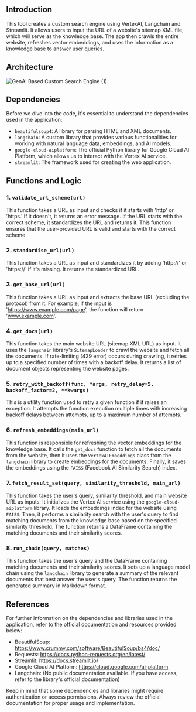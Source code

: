 ## Introduction
This tool creates a custom search engine using VertexAI, Langchain and Streamlit. It allows users to input the URL of a website's sitemap XML file, which will serve as the knowledge base. The app then crawls the entire website, refreshes vector embeddings, and uses the information as a knowledge base to answer user queries.

## Architecture
![GenAI Based Custom Search Engine (1)](https://github.com/datasherlock/custom-genai-search-engine/assets/11506905/3523f7a7-ace0-48f5-b09b-0910d2caf423)


## Dependencies
Before we dive into the code, it's essential to understand the dependencies used in the application:
- `beautifulsoup4`: A library for parsing HTML and XML documents.
- `langchain`: A custom library that provides various functionalities for working with natural language data, embeddings, and AI models.
- `google-cloud-aiplatform`: The official Python library for Google Cloud AI Platform, which allows us to interact with the Vertex AI service.
- `streamlit`: The framework used for creating the web application.

## Functions and Logic

### 1. `validate_url_scheme(url)`

This function takes a URL as input and checks if it starts with 'http' or 'https.' If it doesn't, it returns an error message. If the URL starts with the correct scheme, it standardizes the URL and returns it. This function ensures that the user-provided URL is valid and starts with the correct scheme.

### 2. `standardise_url(url)`

This function takes a URL as input and standardizes it by adding 'http://' or 'https://' if it's missing. It returns the standardized URL.

### 3. `get_base_url(url)`

This function takes a URL as input and extracts the base URL (excluding the protocol) from it. For example, if the input is 'https://www.example.com/page', the function will return 'www.example.com'.

### 4. `get_docs(url)`

This function takes the main website URL (sitemap XML URL) as input. It uses the `langchain` library's `SitemapLoader` to crawl the website and fetch all the documents. If rate-limiting (429 error) occurs during crawling, it retries up to a specified number of times with a backoff delay. It returns a list of document objects representing the website pages.

### 5. `retry_with_backoff(func, *args, retry_delay=5, backoff_factor=2, **kwargs)`

This is a utility function used to retry a given function if it raises an exception. It attempts the function execution multiple times with increasing backoff delays between attempts, up to a maximum number of attempts.

### 6. `refresh_embeddings(main_url)`

This function is responsible for refreshing the vector embeddings for the knowledge base. It calls the `get_docs` function to fetch all the documents from the website, then it uses the `VertexAIEmbeddings` class from the `langchain` library to create embeddings for the documents. Finally, it saves the embeddings using the `FAISS` (Facebook AI Similarity Search) index.

### 7. `fetch_result_set(query, similarity_threshold, main_url)`

This function takes the user's query, similarity threshold, and main website URL as inputs. It initializes the Vertex AI service using the `google-cloud-aiplatform` library. It loads the embeddings index for the website using `FAISS`. Then, it performs a similarity search with the user's query to find matching documents from the knowledge base based on the specified similarity threshold. The function returns a DataFrame containing the matching documents and their similarity scores.

### 8. `run_chain(query, matches)`

This function takes the user's query and the DataFrame containing matching documents and their similarity scores. It sets up a language model chain using the `langchain` library to generate a summary of the relevant documents that best answer the user's query. The function returns the generated summary in Markdown format.


## References

For further information on the dependencies and libraries used in the application, refer to the official documentation and resources provided below:
- BeautifulSoup: https://www.crummy.com/software/BeautifulSoup/bs4/doc/
- Requests: https://docs.python-requests.org/en/latest/
- Streamlit: https://docs.streamlit.io/
- Google Cloud AI Platform: https://cloud.google.com/ai-platform
- Langchain: (No public documentation available. If you have access, refer to the library's official documentation)

Keep in mind that some dependencies and libraries might require authentication or access permissions. Always review the official documentation for proper usage and implementation.
